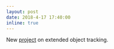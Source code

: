 ```yaml
---
layout: post
date: 2018-4-17 17:40:00
inline: true
---
```


New [project](projects/eot) on extended object tracking.
